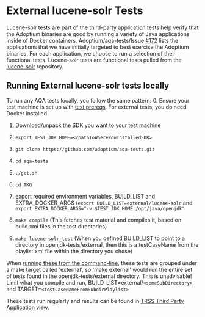 # External lucene-solr Tests

Lucene-solr tests are part of the third-party application tests help verify that the Adoptium binaries are good by running a variety of Java applications inside of Docker containers. Adoptium/aqa-tests/Issue [#172](https://github.com/adoptium/aqa-tests/issues/172) lists the applications that we have initially targeted to best exercise the Adoptium binaries. For each application, we choose to run a selection of their functional tests. Lucene-solr tests are functional tests pulled from the [lucene-solr](https://github.com/apache/lucene-solr.git) repository.

## Running External lucene-solr tests locally
To run any AQA tests locally, you follow the same pattern:
0. Ensure your test machine is set up with [test prereqs](https://github.com/adoptium/aqa-tests/blob/master/doc/Prerequisites.md). For external tests, you do need Docker installed.

1. Download/unpack the SDK you want to your test machine

2. `export TEST_JDK_HOME=</pathToWhereYouInstalledSDK>`
3. `git clone https://github.com/adoptium/aqa-tests.git`
4. `cd aqa-tests`
5. `./get.sh`
6. `cd TKG`
7. export required environment variables, BUILD_LIST and EXTRA_DOCKER_ARGS (`export BUILD_LIST=external/lucene-solr` and `export EXTRA_DOCKER_ARGS="-v $TEST_JDK_HOME:/opt/java/openjdk"`
8. `make compile` (This fetches test material and compiles it, based on build.xml files in the test directories)
9. `make lucene-solr_test` (When you defined BUILD_LIST to point to a directory in openjdk-tests/external, then this is a testCaseName from the playlist.xml file within the directory you chose)

When [running these from the command-line](https://github.com/adoptium/aqa-tests/blob/master/doc/userGuide.md#local-testing-via-make-targets-on-the-commandline), these tests are grouped under a make target called 'external', so 'make external' would run the entire set of tests found in the openjdk-tests/external directory. This is unadvisable! Limit what you compile and run, BUILD_LIST=external/`<someSubDirectory>`, and TARGET=`<testCaseNameFromSubdirPlaylist>`

These tests run regularly and results can be found in [TRSS Third Party Application view](https://trss.adoptopenjdk.net/ThirdPartyAppView).
